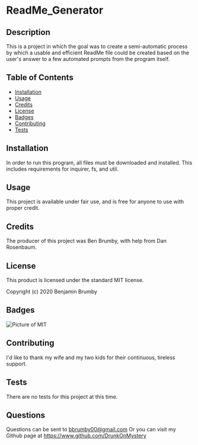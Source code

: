 

# ReadMe_Generator

## Description 

This is a project in which the goal was to create a semi-automatic process by which a usable and efficient ReadMe file could be created based on the user's answer to a few automated prompts from the program itself.

## Table of Contents 

* [Installation](#installation)
* [Usage](#usage)
* [Credits](#credits)
* [License](#license)
* [Badges](#badges)
* [Contributing](#contributing)
* [Tests](#tests)


## Installation

In order to run this program, all files must be downloaded and installed. This includes requirements for inquirer, fs, and util.


## Usage 

This project is available under fair use, and is free for anyone to use with proper credit.


## Credits

The producer of this project was Ben Brumby, with help from Dan Rosenbaum.


## License

This product is licensed under the standard MIT license.

Copyright (c) 2020 Benjamin Brumby


## Badges

![Picture of MIT](https://img.shields.io/badge/license-MIT-blue.svg)

## Contributing

I'd like to thank my wife and my two kids for their continuous, tireless support.

## Tests

There are no tests for this project at this time.

## Questions

Questions can be sent to bbrumby00@gmail.com
Or you can visit my Github page at https://www.github.com/DrunkOnMystery